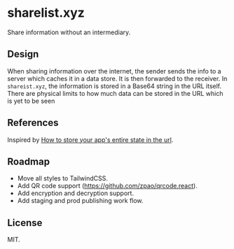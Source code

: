 # sharelist.xyz

Share information without an intermediary.

## Design

When sharing information over the internet, the sender sends the info to a server which caches it in a data store. It is then forwarded to the receiver. In `shareist.xyz`, the information is stored in a Base64 string in the URL itself. There are physical limits to how much data can be stored in the URL which is yet to be seen

## References

Inspired by [How to store your app's entire state in the url](https://www.scottantipa.com/store-app-state-in-urls).

## Roadmap

- Move all styles to TailwindCSS.
- Add QR code support (https://github.com/zpao/qrcode.react).
- Add encryption and decryption support.
- Add staging and prod publishing work flow.

## License

MIT.
